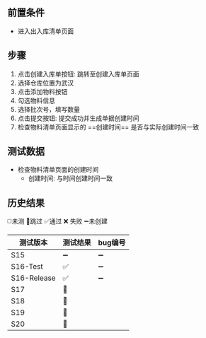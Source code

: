 
## 前置条件

- 进入出入库清单页面

## 步骤

1. 点击创建入库单按钮: 跳转至创建入库单页面
2. 选择仓库位置为武汉
3. 点击添加物料按钮
4. 勾选物料信息
5. 选择批次号，填写数量
6. 点击提交按钮: 提交成功并生成单据创建时间
7. 检查物料清单页面显示的 ==创建时间== 是否与实际创建时间一致

## 测试数据

- 检查物料清单页面的创建时间
	- 创建时间: 与时间创建时间一致

## 历史结果
 ◻️未测    🚫跳过     ✅通过    ❌ 失败    ➖未创建
 
| 测试版本 | 测试结果 | bug编号 |
| ---- | ---- | ---- |
| S15 | ➖ | ➖ |
| S16-Test | ✅ | ➖ |
| S16-Release | ✅ | ➖ |
| S17 | 🚫 |  |
| S18 | 🚫 |  |
| S19 | 🚫 |  |
| S20 | 🚫 |  |
